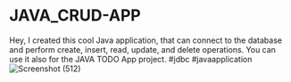 # JAVA_CRUD-APP
Hey, I created this cool Java application, that can connect to the database and perform create, insert, read, update, and delete operations. You can use it also for the JAVA TODO App project. #jdbc #javaapplication
![Screenshot (512)](https://github.com/Suprabhatbb62/JAVA_CRUD-APP/assets/86051393/fb29822b-2a14-4ed3-a552-b6813bfa114f)

